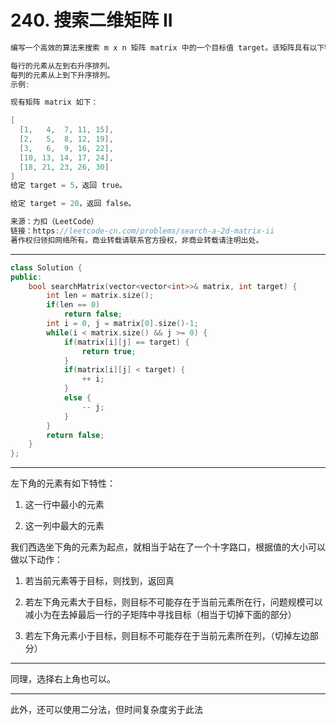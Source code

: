 # 240. 搜索二维矩阵 II

```c++
编写一个高效的算法来搜索 m x n 矩阵 matrix 中的一个目标值 target。该矩阵具有以下特性：

每行的元素从左到右升序排列。
每列的元素从上到下升序排列。
示例:

现有矩阵 matrix 如下：

[
  [1,   4,  7, 11, 15],
  [2,   5,  8, 12, 19],
  [3,   6,  9, 16, 22],
  [10, 13, 14, 17, 24],
  [18, 21, 23, 26, 30]
]
给定 target = 5，返回 true。

给定 target = 20，返回 false。

来源：力扣（LeetCode）
链接：https://leetcode-cn.com/problems/search-a-2d-matrix-ii
著作权归领扣网络所有。商业转载请联系官方授权，非商业转载请注明出处。
```

---

```c++
class Solution {
public:
    bool searchMatrix(vector<vector<int>>& matrix, int target) {
        int len = matrix.size();
        if(len == 0) 
            return false;
        int i = 0, j = matrix[0].size()-1;
        while(i < matrix.size() && j >= 0) {
            if(matrix[i][j] == target) {
                return true;
            }
            if(matrix[i][j] < target) {
                ++ i;
            }
            else {
                -- j;
            }
        }
        return false;
    }
};
```

---

左下角的元素有如下特性：

1. 这一行中最小的元素

2. 这一列中最大的元素

我们西选坐下角的元素为起点，就相当于站在了一个十字路口，根据值的大小可以做以下动作：

1. 若当前元素等于目标，则找到，返回真

2. 若左下角元素大于目标，则目标不可能存在于当前元素所在行，问题规模可以减小为在去掉最后一行的子矩阵中寻找目标（相当于切掉下面的部分）

3. 若左下角元素小于目标，则目标不可能存在于当前元素所在列，（切掉左边部分）

---

同理，选择右上角也可以。




---
此外，还可以使用二分法，但时间复杂度劣于此法